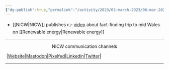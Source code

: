 ```yaml
---
{"dg-publish":true,"permalink":"/activity/2023/03-march-2023/06-mar-2023/"}
---
```



- [[NICW\|NICW]] publishes 👉 [video](https://nationalinfrastructurecommission.wales/wp-content/uploads/2023/03/230301NICW.mp4) about fact-finding trip to mid Wales on [[Renewable energy\|Renewable energy]] 

***
<p style="text-align: center;">NICW communication channels</p>

󠁧 |[Website](https://nationalinfrastructurecommission.wales)|[Mastodon](https://toot.wales/@NICW)|[Pixelfed](https://pix.toot.wales/NICW)|[Linkedin](https://www.linkedin.com/company/26268509/)|[Twitter](https://twitter.com/InfraCommCymru)|
***
